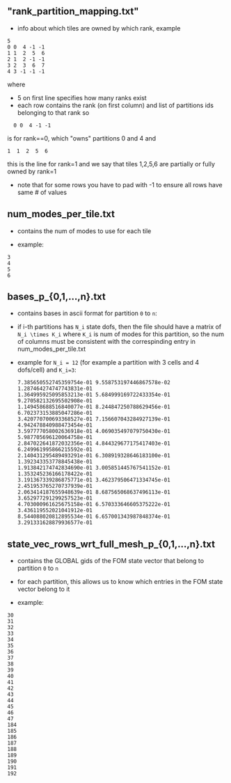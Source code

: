 
## "rank_partition_mapping.txt"

  - info about which tiles are owned by which rank, example
  ```
  5
  0 0  4 -1 -1
  1 1  2  5  6
  2 1  2 -1 -1
  3 2  3  6  7
  4 3 -1 -1 -1
  ```
  where
   - 5 on first line specifies how many ranks exist
   - each row contains the rank (on first column) and list of partitions ids belonging to that rank
   so
   ```
     0 0  4 -1 -1
   ```
   is for rank==0, which "owns" partitions 0 and 4
   and
   ```
   1  1  2  5  6
   ```
   this is the line for rank=1 and we say that tiles 1,2,5,6 are partially or fully owned by rank=1

   - note that for some rows you have to pad with -1 to ensure all rows have same # of values


## num_modes_per_tile.txt

  - contains the num of modes to use for each tile

  - example:
  ```
  3
  4
  5
  6
  ```

## bases_p_{0,1,...,n}.txt

  - contains bases in ascii format for partition `0` to `n`:

  - if i-th partitions has `N_i` state dofs, then the file should have a matrix of `N_i \times K_i` where `K_i` is num of modes for this partition, so the num of columns must be consistent with the correspinding entry in num_modes_per_tile.txt

  - example for `N_i = 12` (for example a partition with 3 cells and 4 dofs/cell) and `K_i=3`:
    ```
    7.385650552745359754e-01 9.558753197446867578e-02 1.287464274747743831e-01
    1.364995925095853213e-01 5.684999169722433354e-01 9.270582132695502908e-01
    1.149458688516840077e-01 8.244847250788629456e-01 6.702373153885047286e-01
    3.420770700693368527e-01 7.156607043284927139e-01 4.942478840988473454e-01
    3.597777058002636918e-01 4.069035497079750430e-01 5.987705696120064758e-01
    2.847022641872032356e-01 4.844329677175417403e-01 6.249961995866215592e-01
    2.140431295489493291e-01 6.308919328646183100e-01 1.392343353778845438e-01
    1.913842174742834690e-01 3.005851445767541152e-01 1.353245236166178422e-01
    3.191367339286875771e-01 3.462379506471334745e-01 2.451953765270737939e-01
    2.063414187655948639e-01 8.687565068637496113e-01 3.652977291299257523e-01
    4.703000961625675158e-01 6.570333646605375222e-01 3.436119552021041912e-01
    8.544088020812895534e-01 6.657001343987848374e-01 3.291331628879936577e-01
    ```

## state_vec_rows_wrt_full_mesh_p_{0,1,...,n}.txt

  - contains the GLOBAL gids of the FOM state vector that belong to partition `0` to `n`
  - for each partition, this allows us to know which entries in the FOM state vector belong to it

  - example:
  ```
  30
  31
  32
  33
  34
  35
  36
  37
  38
  39
  40
  41
  42
  43
  44
  45
  46
  47
 184
 185
 186
 187
 188
 189
 190
 191
 192
 ```
